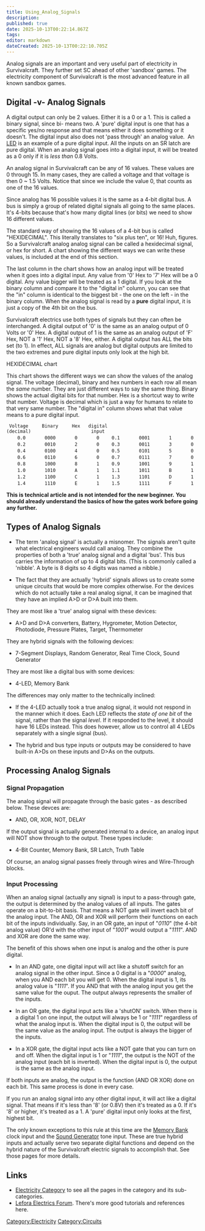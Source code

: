 ```yaml
---
title: Using_Analog_Signals
description: 
published: true
date: 2025-10-13T00:22:14.867Z
tags: 
editor: markdown
dateCreated: 2025-10-13T00:22:10.705Z
---
```


Analog signals are an important and very useful part of electricity in
Survivalcraft. They further set SC ahead of other 'sandbox' games. The
electricity component of Survivalcraft is the most advanced feature in
all known sandbox games.

## Digital -v- Analog Signals

A digital output can only be 2 values. Either it is a 0 or a 1. This is
called a binary signal, since bi- means two. A 'pure' digital input is
one that has a specific yes/no response and that means either it does
something or it doesn't. The digital input also does not 'pass through'
an analog value.  An [LED](../Recipaedia/Electrics/LED.md "wikilink") is an example of a pure
digital input. All the inputs on an SR latch are pure digital. When an
analog signal goes into a digital input, it will be treated as a 0 only
if it is *less than* 0.8 Volts.

An analog signal in Survivalcraft can be any of 16 values. These values
are 0 through 15. In many cases, they are called a voltage and that
voltage is then 0 \~ 1.5 Volts. Notice that since we include the value
0, that counts as one of the 16 values.

Since analog has 16 possible values it is the same as a 4-bit digital
bus. A bus is simply a group of related digital signals all going to the
same places. It's 4-bits because that's how many digital lines (or bits)
we need to show 16 different values.

The standard way of showing the 16 values of a 4-bit bus is called
"HEXIDECIMAL". This literally translates to "six plus ten", or 16\! Huh,
figures. So a Survivalcraft analog analog signal can be called a
hexidecimal signal, or hex for short. A chart showing the different ways
we can write these values, is included at the end of this section.

The last column in the chart shows how an analog input will be treated
when it goes into a digital input. Any value from '0' Hex to '7' Hex
will be a 0 digital. Any value bigger will be treated as a 1 digital. If
you look at the binary column and compare it to the "digital in" column,
you can see that the "in" column is identical to the biggest bit - the
one on the left - in the binary column. When the analog signal is read
by a **pure** digital input, it is just a copy of the 4th bit on the
bus.

Survivalcraft electrics use both types of signals but they can often be
interchanged. A digital output of '0' is the same as an analog output of
0 Volts or '0' Hex. A digital output of 1 is the same as an analog
output of 'F' Hex, NOT a '1' Hex, NOT a '8' Hex, either. A digital
output has ALL the bits set (to 1). In effect, ALL signals are analog
but digital outputs are limited to the two extremes and pure digital
inputs only look at the high bit.

HEXIDECIMAL chart

This chart shows the different ways we can show the values of the analog
signal. The voltage (decimal), binary and hex numbers in each row all
mean the *same* number. They are just different ways to say the same
thing. Binary shows the actual digital bits for that number. Hex is a
shortcut way to write that number. Voltage is decimal which is just a
way for humans to relate to that very same number. The "digital in"
column shows what that value means to a pure digital input.

` Voltage     Binary     Hex   digital`
`(decimal)                      input`
`    0.0       0000       0       0`
`    0.1       0001       1       0`
`    0.2       0010       2       0`
`    0.3       0011       3       0`
`    0.4       0100       4       0`
`    0.5       0101       5       0`
`    0.6       0110       6       0`
`    0.7       0111       7       0`
`    0.8       1000       8       1`
`    0.9       1001       9       1`
`    1.0       1010       A       1`
`    1.1       1011       B       1`
`    1.2       1100       C       1`
`    1.3       1101       D       1`
`    1.4       1110       E       1`
`    1.5       1111       F       1`

**This is technical article and is not intended for the new beginner.**
**You should already understand the basics of how the gates work before
going any further.**

## Types of Analog Signals

  -
    The term 'analog signal' is actually a misnomer. The signals aren't
    quite what electrical engineers would call analog. They combine the
    properties of both a 'true' analog signal and a digital 'bus'. This
    bus carries the information of up to 4 digital bits. (This is
    commonly called a 'nibble'. A byte is 8 digits so 4 digits was named
    a nibble.)

<!-- end list -->

  -
    The fact that they are actually 'hybrid' signals allows us to create
    some unique circuits that would be more complex otherwise. For the
    devices which do not actually take a real analog signal, it can be
    imagined that they have an implied A\>D or D\>A built into them.

They are most like a 'true' analog signal with these devices:

  -
    A\>D and D\>A converters, Battery, Hygrometer, Motion Detector,
    Photodiode, Pressure Plates, Target, Thermometer

They are hybrid signals with the following devices:

  -
    7-Segment Displays, Random Generator, Real Time Clock, Sound
    Generator

They are most like a digital bus with some devices:

  -
    4-LED, Memory Bank

The differences may only matter to the technically inclined:

  -
    If the 4-LED actually took a true analog signal, it would not
    respond in the manner which it does. Each LED reflects the *state of
    one bit* of the signal, rather than the signal *level*. If it
    responded to the level, it should have 16 LEDs instead. This does
    however, allow us to control all 4 LEDs separately with a single
    signal (bus).

<!-- end list -->

  -
    The hybrid and bus type inputs or outputs may be considered to have
    built-in A\>Ds on these inputs and D\>As on the outputs.

## Processing Analog Signals

### Signal Propagation

The analog signal will propagate through the basic gates - as described
below. These devces are:

  -
    AND, OR, XOR, NOT, DELAY

If the output signal is actually generated internal to a device, an
analog input will NOT show through to the output. These types include:

  -
    4-Bit Counter, Memory Bank, SR Latch, Truth Table

Of course, an analog signal passes freely through wires and Wire-Through
blocks.

### Input Processing

When an analog signal (actually any signal) is input to a pass-through
gate, the output is determined by the analog values of all inputs. The
gates operate on a bit-to-bit basis. That means a NOT gate will invert
each bit of the analog input. The AND, OR and XOR will perform their
functions on each bit of the inputs individually. Say, in an OR gate, an
input of "*0110*" (the 4-bit analog value) OR'd with the other input of
"*1001*" would output a "*1111*". AND and XOR are done the same way.

The benefit of this shows when one input is analog and the other is pure
digital.

  -
    In an AND gate, one digital input will act like a shutoff switch for
    an analog signal in the other input. Since a 0 digital is a "*0000*"
    analog, when you AND each bit you will get 0. When the digital input
    is 1, its analog value is "*1111*". If you AND that with the analog
    input you get the same value for the ouput. The output always
    represents the smaller of the inputs.

<!-- end list -->

  -
    In an OR gate, the digital input acts like a 'shutON' switch. When
    there is a digital 1 on one input, the output will always be 1 or
    "*1111*" regardless of what the analog input is. When the digital
    input is 0, the output will be the same value as the analog input.
    The output is always the bigger of the inputs.

<!-- end list -->

  -
    In a XOR gate, the digital input acts like a NOT gate that you can
    turn on and off. When the digital input is 1 or "*1111*", the output
    is the NOT of the analog input (each bit is inverted). When the
    digital input is 0, the output is the same as the analog input.

If both inputs are analog, the output is the function (AND OR XOR) done
on each bit. This same process is done in every case.

If you run an analog signal into any other digital input, it will act
like a digital signal. That means if it's less than '8' (or 0.8V) then
it's treated as a 0. If it's '8' or higher, it's treated as a 1. A
'pure' digital input only looks at the first, highest bit.

The only known exceptions to this rule at this time are the [Memory
Bank](../Recipaedia/Electrics/Memory_Bank.md "wikilink") clock input and the [Sound
Generator](../Recipaedia/Electrics/Sound_Generator.md "wikilink") tone input. These are true hybrid
inputs and actually serve two separate digital functions and depend on
the hybrid nature of the Survivalcraft electric signals to accomplish
that. See those pages for more details.

## Links

  - [Electricity Category](Special:Category:Electricity "wikilink") to
    see all the pages in the category and its sub-categories.
  - [Lefora Electrics
    Forum](http://survivalcraft.lefora.com/forums/2451984). There's more
    good tutorials and references here.

[Category:Electricity](Category:Electricity "wikilink")
[Category:Circuits](Category:Circuits "wikilink")